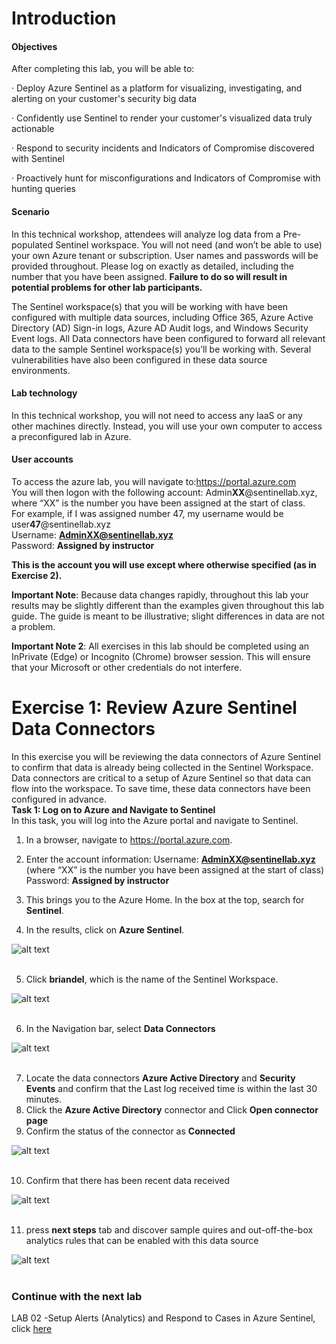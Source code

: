 # Introduction

#### Objectives

After completing this lab, you will be able to:

· Deploy Azure Sentinel as a platform for visualizing, investigating, and alerting on your customer's security big data

· Confidently use Sentinel to render your customer's visualized data truly actionable

· Respond to security incidents and Indicators of Compromise discovered with Sentinel

· Proactively hunt for misconfigurations and Indicators of Compromise with hunting queries

#### Scenario

In this technical workshop, attendees will analyze log data from a Pre-populated Sentinel workspace. You will not need (and won’t be able to use) your own Azure tenant or subscription. User names and passwords will be provided throughout. Please log on exactly as detailed, including the number that you have been assigned. **Failure to do so will result in potential problems for other lab participants.**

The Sentinel workspace(s) that you will be working with have been configured with multiple data sources, including Office 365, Azure Active Directory (AD) Sign-in logs, Azure AD Audit logs, and Windows Security Event logs. All Data connectors have been configured to forward all relevant data to the sample Sentinel workspace(s) you’ll be working with. Several vulnerabilities have also been configured in these data source environments.

#### Lab technology
In this technical workshop, you will not need to access any IaaS or any other machines directly. Instead, you will use your own computer to access a preconfigured lab in Azure.

#### User accounts <br>
To access the azure lab, you will navigate to:https://portal.azure.com<br>
You will then logon with the following account:
Admin**XX**@sentinellab.xyz, where “XX” is the number you have been assigned at the start of class.<br>
For example, if I was assigned number 47, my username would be user**47**@sentinellab.xyz<br>
Username: **AdminXX@sentinellab.xyz**<br>
Password: **Assigned by instructor**

**This is the account you will use except where otherwise specified (as in Exercise 2).**

**Important Note**: Because data changes rapidly, throughout this lab your results may be slightly different than the examples given throughout this lab guide. The guide is meant to be illustrative; slight differences in data are not a problem.

**Important Note 2**: All exercises in this lab should be completed using an InPrivate (Edge) or Incognito (Chrome) browser session. This will ensure that your Microsoft or other credentials do not interfere.
# Exercise 1: Review Azure Sentinel Data Connectors
In this exercise you will be reviewing the data connectors of Azure Sentinel to confirm that data is already being collected in the Sentinel Workspace.  Data connectors are critical to a setup of Azure Sentinel so that data can flow into the workspace.  To save time, these data connectors have been configured in advance.<br>
**Task 1: Log on to Azure and Navigate to Sentinel**<br>
In this task, you will log into the Azure portal and navigate to Sentinel.
1.	In a browser, navigate to https://portal.azure.com.

2.	Enter the account information:
Username: **AdminXX@sentinellab.xyz** (where “XX” is the number you have been assigned at the start of class)<br>
Password: **Assigned by instructor**

3.	This brings you to the Azure Home. In the box at the top, search for **Sentinel**.
4.	In the results, click on **Azure Sentinel**.


![alt text](https://raw.githubusercontent.com/Yaniv-Shasha/Sentinel/master/Labs/LAB01/screenshots/portal2_new.PNG
)<br><br>

5.	Click **briandel**, which is the name of the Sentinel Workspace.

![alt text](https://raw.githubusercontent.com/Yaniv-Shasha/Sentinel/master/Labs/LAB01/screenshots/workspace.PNG
)<br><br>

6.	In the Navigation bar, select **Data Connectors**

![alt text](https://raw.githubusercontent.com/Yaniv-Shasha/Sentinel/master/Labs/LAB01/screenshots/connectors.PNG
)<br><br>

7.	Locate the data connectors **Azure Active Directory** and **Security Events** and confirm that the Last log received time is within the last 30 minutes.
8.	Click the **Azure Active Directory** connector and Click **Open connector page**
9.	Confirm the status of the connector as **Connected**

![alt text](https://raw.githubusercontent.com/Yaniv-Shasha/Sentinel/master/Labs/LAB01/screenshots/AAD.PNG
)<br><br>

10.	Confirm that there has been recent data received

![alt text](https://raw.githubusercontent.com/Yaniv-Shasha/Sentinel/master/Labs/LAB01/screenshots/data_ingested.PNG
)<br><br>

11. press **next steps** tab and discover sample quires and out-off-the-box analytics rules that can be enabled with this data source

![alt text](https://raw.githubusercontent.com/Yaniv-Shasha/Sentinel/master/Labs/LAB01/screenshots/next_step.PNG
)<br><br>


### Continue with the next lab
LAB 02 -Setup Alerts (Analytics) and Respond to Cases in Azure Sentinel, click <a href="https://github.com/Yaniv-Shasha/Sentinel/tree/master/Labs/LAB02" target="_blank">here</a>